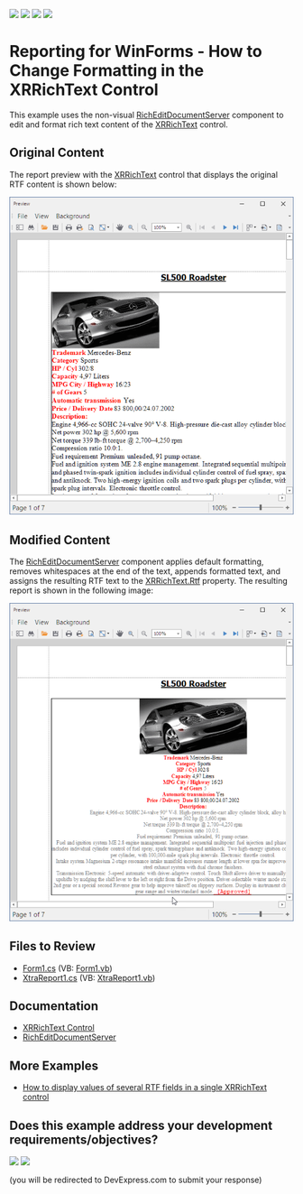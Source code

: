 <!-- default badges list -->
![](https://img.shields.io/endpoint?url=https://codecentral.devexpress.com/api/v1/VersionRange/128602054/22.1.3%2B)
[![](https://img.shields.io/badge/Open_in_DevExpress_Support_Center-FF7200?style=flat-square&logo=DevExpress&logoColor=white)](https://supportcenter.devexpress.com/ticket/details/E3449)
[![](https://img.shields.io/badge/📖_How_to_use_DevExpress_Examples-e9f6fc?style=flat-square)](https://docs.devexpress.com/GeneralInformation/403183)
[![](https://img.shields.io/badge/💬_Leave_Feedback-feecdd?style=flat-square)](#does-this-example-address-your-development-requirementsobjectives)
<!-- default badges end -->
# Reporting for WinForms - How to Change Formatting in the XRRichText Control

This example uses the non-visual [RichEditDocumentServer](https://docs.devexpress.com/OfficeFileAPI/DevExpress.XtraRichEdit.RichEditDocumentServer) component to edit and format rich text content of the [XRRichText](https://docs.devexpress.com/XtraReports/DevExpress.XtraReports.UI.XRRichText) control. 

## Original Content
The report preview with the [XRRichText](https://docs.devexpress.com/XtraReports/DevExpress.XtraReports.UI.XRRichText) control that displays the original RTF content is shown below:

![Report with XRRichText Control Before Formatting](Images/original.png)

## Modified Content

The [RichEditDocumentServer](https://docs.devexpress.com/OfficeFileAPI/DevExpress.XtraRichEdit.RichEditDocumentServer) component applies default formatting, removes whitespaces at the end of the text, appends formatted text, and assigns the resulting RTF text to the [XRRichText.Rtf](https://docs.devexpress.com/XtraReports/DevExpress.XtraReports.UI.XRRichText.Rtf) property. The resulting report is shown in the following image:

![Report with XRRichText Control After Formatting](Images/formatted.png)

## Files to Review

* [Form1.cs](./CS/Form1.cs) (VB: [Form1.vb](./VB/Form1.vb))
* [XtraReport1.cs](./CS/XtraReport1.cs) (VB: [XtraReport1.vb](./VB/XtraReport1.vb))

## Documentation

- [XRRichText Control](https://docs.devexpress.com/XtraReports/DevExpress.XtraReports.UI.XRRichText)
- [RichEditDocumentServer](https://docs.devexpress.com/OfficeFileAPI/DevExpress.XtraRichEdit.RichEditDocumentServer)

## More Examples

- [How to display values of several RTF fields in a single XRRichText control](https://github.com/DevExpress-Examples/Reporting_how-to-display-values-of-several-rtf-fields-in-a-single-xrrichtext-control-e3416)
<!-- feedback -->
## Does this example address your development requirements/objectives?

[<img src="https://www.devexpress.com/support/examples/i/yes-button.svg"/>](https://www.devexpress.com/support/examples/survey.xml?utm_source=github&utm_campaign=reporting-winforms-change-formatting-xrrichtext-rtf-content&~~~was_helpful=yes) [<img src="https://www.devexpress.com/support/examples/i/no-button.svg"/>](https://www.devexpress.com/support/examples/survey.xml?utm_source=github&utm_campaign=reporting-winforms-change-formatting-xrrichtext-rtf-content&~~~was_helpful=no)

(you will be redirected to DevExpress.com to submit your response)
<!-- feedback end -->
